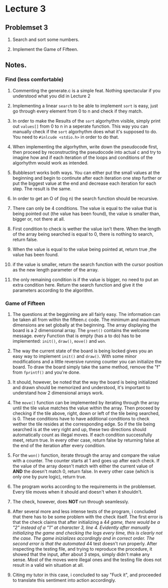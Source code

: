 # Lecture 3

## Problemset 3

1. Search and sort some numbers.

2. Implement the Game of Fifteen.

## Notes.

### Find (less comfortable)

1. Commenting the generate.c is a simple feat. Nothing spectacular
if you understood what you did in Lecture 2

2. Implementing a linear `search` to be able to implement `sort` is
easy, just go through every element from 0 to n and check if they
match.

3. In order to make the Results of the `sort` algorhythm visible,
simply print out `values[]` from 0 to n in a seperate function.
This way you can manually check if the `sort` algorhythm does
what it's supposed to do. You need to `#inlcude <stdio.h>` in order
to do that.

4. When implementing the algorhythm, write down the pseudocode first,
then proceed by reconstructing the pseudocode into actual c and try
to imagine how and if each iteration of the loops and conditions of
the algorhythm would work as intended.

5. Bubblesort works both ways. You can either put the small values
at the beginning and begin to continute after each iteration one step
further or put the biggest value at the end and decrease each iteration
for each step. The result is the same.

6. In order to get an O of (log n) the search function should be
recursive.

7. There can only be 4 conditions. The value is equal to the value
that is being pointed out (the value has been found), the value is 
smaller than, bigger or, not there at all.

8. First condition to check is wether the value isn't there. When the
length of the array being searched is equal to 0, there is nothing to
search, return false.

9. When the value is equal to the value being pointed at, return true
,the value has been found.

10. if the value is smaller, return the search function with the cursor
position as the new length parameter of the array.

11. the only remaining condition is if the value is bigger, no need to
put an extra condition here. Return the search function and give it
the parameters according to the algorithm.

### Game of Fifteen

1. The questions at the begginning are all fairly easy. The information
can be taken all from within the fifteen.c code. The minimum and maximum
dimensions are set globally at the beginning. The array displaying the
board is a 2 dimensional array. The `greet()` contains the welcome message.
every Function that is empty (has a to do) has to be implemented:
`init()`, `draw()`, `move()` and `won`.

2. The way the current state of the board is being locked gives you an easy
way to implement `init()` and `draw()`. With some minor modifications and
a little reversive running counter you can initialize the board.
To draw the board simply take the same method, remove the "f" from `fprintf()`
and you're done.

3. It should, however, be noted that the way the board is being initialized
and drawn should be memorized and understood, it's important to understand
how 2 dimensional arrays work.

4. The `move()` function can be implemented by iterating through the array
until the tile value matches the value within the array. Then proceed by
checking if the tile above, right, down or left of the tile being searched,
is 0. These conditions have to have additional conditions to check wether the
tile resides at the corresponding edge. So if the tile being searched is
at the very right and up, these two directions should automatically count as
illegal moves. If each condition successfully meet, return true. In every
other case, return false by returning false at the end of the iteration after
every condition.

5. For the `won()` function, iterate through the array and compare the value
with a counter. The counter starts at 1 and goes up after each check.
If the value of the array doesn't match with either the current value of
**AND** the doesn't match 0, return false. In every other case (which is
only one by pure logic), return true.

6. The program works according to the requirements in the problemset. Every
tile moves when it should and doesn't when it shouldn't.

7. The check, however, does **NOT** run through seamlessly.

8. After several more and less intense tests of the program, i concluded that
there has to be some problem with the check itself. The first error is that
the check claims that after initializing a 4*4 game, there would be a "2"
instead of a "1" at character 3, line 4. Evidently after manually initializing
the game and checking the logs every time, this is clearly not the case.
The game inizializes accordingly and in correct order.
The second error is that the automated 4*4 test doesn't run properly. After
inspecting the testing file, and trying to reproduce the procedure, it showed
that the input, after about 3 steps, simply didn't make any sense. Most of
the moves were illegal ones and the testing file does not result in a valid
win situation at all.

9. Citing my tutor in this case, i concluded to say "Fuck it", and proceeded
to translate this sentiment into action accordingly.
